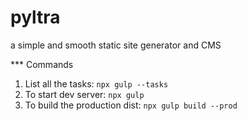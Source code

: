 # pyltra
a simple and smooth static site generator and CMS

*** Commands
1. List all the tasks: `npx gulp --tasks`
2. To start dev server: `npx gulp`
3. To build the production dist: `npx gulp build --prod`